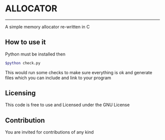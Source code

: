 # ALLOCATOR
******
A simple memory allocator re-written in C

## How to use it
Python must be installed then

```bash
$python check.py
```

This would run some checks to make sure everything is ok and generate files 
which you can include and link to your program

## Licensing
This code is free to use and Licensed under the GNU License

## Contribution
You are invited for contributions of any kind

